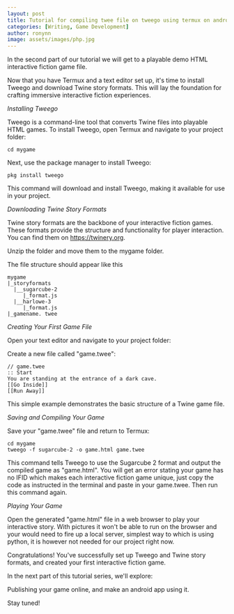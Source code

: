 ```yaml
---
layout: post
title: Tutorial for compiling twee file on tweego using termux on android
categories: [Writing, Game Development]
author: ronynn
image: assets/images/php.jpg
---
```


In the second part of our tutorial we will get to a playable demo HTML interactive fiction game file.

Now that you have Termux and a text editor set up, it's time to install Tweego and download Twine story formats. This will lay the foundation for crafting immersive interactive fiction experiences.

*Installing Tweego*

Tweego is a command-line tool that converts Twine files into playable HTML games. To install Tweego, open Termux and navigate to your project folder:

```
cd mygame
```

Next, use the package manager to install Tweego:

```
pkg install tweego
```

This command will download and install Tweego, making it available for use in your project.

*Downloading Twine Story Formats*

Twine story formats are the backbone of your interactive fiction games. These formats provide the structure and functionality for player interaction. You can find them on <https://twinery.org>.

Unzip the folder and move them to the mygame folder.

The file structure should appear like this
```
mygame
|_storyformats
  |__sugarcube-2
     |_format.js
  |__harlowe-3
     |_format.js
|_gamename. twee
```

*Creating Your First Game File*

Open your text editor and navigate to your project folder:

Create a new file called "game.twee":

```
// game.twee
:: Start
You are standing at the entrance of a dark cave.
[[Go Inside]]
[[Run Away]]

```

This simple example demonstrates the basic structure of a Twine game file.

*Saving and Compiling Your Game*

Save your "game.twee" file and return to Termux:

```
cd mygame
tweego -f sugarcube-2 -o game.html game.twee
```

This command tells Tweego to use the Sugarcube 2 format and output the compiled game as "game.html". You will get an error stating your game has no IFID which makes each interactive fiction game unique, just copy the code as instructed in the terminal and paste in your game.twee. Then run this command again.

*Playing Your Game*

Open the generated "game.html" file in a web browser to play your interactive story. With pictures it won't be able to run on the browser and your would need to fire up a local server, simplest way to which is using python, it is however not needed for our project right now.

Congratulations! You've successfully set up Tweego and Twine story formats, and created your first interactive fiction game.

In the next part of this tutorial series, we'll explore:

Publishing your game online, and make an android app using it.

Stay tuned!

